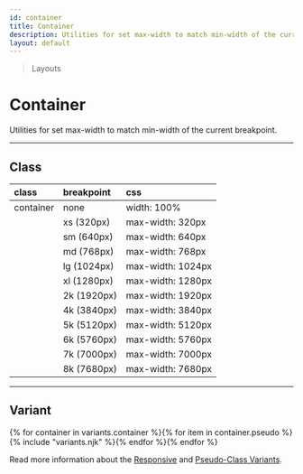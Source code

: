 ```yaml
---
id: container
title: Container
description: Utilities for set max-width to match min-width of the current breakpoint.
layout: default
---
```


> Layouts

# Container

Utilities for set max-width to match min-width of the current breakpoint.

---

## Class

| <span class="px-3 py-1 text-white (dark)text-charcoal-100 bg-charcoal-100 (dark)bg-gray-600 rounded-full">class</span> | <span class="px-3 py-1 text-white bg-charcoal-100 rounded-full">breakpoint</span> | <span class="px-3 py-1 text-white (dark)text-charcoal-100 bg-charcoal-100 (dark)bg-gray-600 rounded-full">css</span> |
|:--|:--|:--|
| container | none | width: 100% |
|   | xs (320px) | max-width: 320px |
|   | sm (640px) | max-width: 640px |
|   | md (768px) | max-width: 768px |
|   | lg (1024px) | max-width: 1024px |
|   | xl (1280px) | max-width: 1280px |
|   | 2k (1920px) | max-width: 1920px |
|   | 4k (3840px) | max-width: 3840px |
|   | 5k (5120px) | max-width: 5120px |
|   | 6k (5760px) | max-width: 5760px |
|   | 7k (7000px) | max-width: 7000px |
|   | 8k (7680px) | max-width: 7680px |

---

## Variant

<y class="flex flex-gap-2 flex-wrap justify-start items-center">{% for container in variants.container %}{% for item in container.pseudo %}{% include "variants.njk" %}{% endfor %}{% endfor %}</y>

Read more information about the [Responsive](/responsive) and [Pseudo-Class Variants](/pseudo-class-variants/).